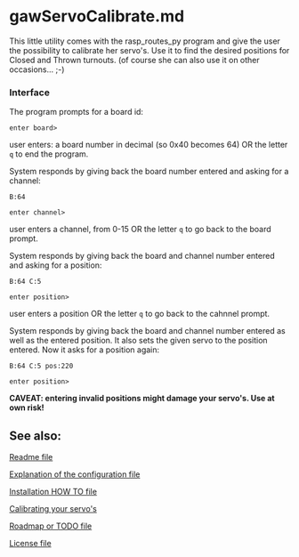 # gawServoCalibrate.md

This little utility comes with the rasp_routes_py program and give the user the possibility to calibrate her servo's. Use it to find the desired positions for Closed and Thrown turnouts. (of course she can also use it on other occasions... ;-)

### Interface

The program prompts for a board id:

`enter board> `

user enters: a board number in decimal (so 0x40 becomes 64) OR the letter `q` to end the program.

System responds by giving back the board number entered and asking for a channel:

`B:64`

`enter channel> `

user enters a channel, from 0-15 OR the letter `q` to go back to the board prompt.

System responds by giving back the board and channel number entered and asking for a position:

`B:64 C:5`

`enter position> `

user enters a position OR the letter `q` to go back to the cahnnel prompt.

System responds by giving back the board and channel number entered as well as the entered position. It also sets the given servo to the position entered. Now it asks for a position again:

`B:64 C:5 pos:220`

`enter position> `


**CAVEAT: entering invalid positions might damage your servo's. Use at own risk!**


## See also:
[Readme file](../README.md)

[Explanation of the configuration file](../doc/CONFIG.md)

[Installation HOW TO file](../doc/INSTALL.md)

[Calibrating your servo's](../doc/gawServoCalibrate.md)

[Roadmap or TODO file](../doc/TODO.md)

[License file](../LICENSE)
